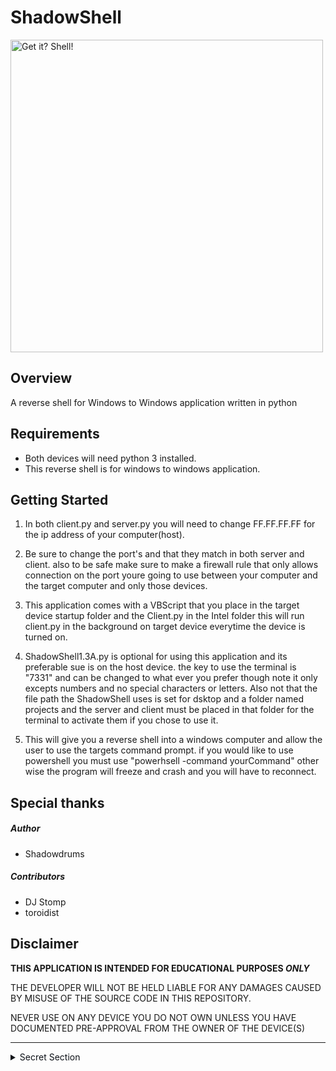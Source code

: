 # ShadowShell

<img style="max-width: 500px" width="500px" max-width="500px" title="Get it? Shell!" src="https://i.imgur.com/gmsJJbZ.jpg">

## Overview
A reverse shell for Windows to Windows application written in python

## Requirements
- Both devices will need python 3 installed.
- This reverse shell is for windows to windows application.

## Getting Started

1. In both client.py and server.py you will need to change FF.FF.FF.FF for the ip address of your computer(host).

2. Be sure to change the port's and that they match in both server and client. also to be safe make sure to make a firewall rule
   that only allows connection on the port youre going to use between your computer and the target computer and only those devices.

3. This application comes with a VBScript that you place in the target device startup folder and the Client.py in the Intel folder this will
   run client.py in the background on target device everytime the device is turned on.

4. ShadowShell1.3A.py is optional for using this application and its preferable sue is on the host device. the key to use the terminal is "7331"
   and can be changed to what ever you prefer though note it only excepts numbers and no special characters or letters. Also not that the file path the ShadowShell 
   uses is set for dsktop and a folder named projects and the server and client must be placed in that folder for the terminal to activate them if you
   chose to use it.

5. This will give you a reverse shell into a windows computer and allow the user to use the targets command prompt. if you would like to use powershell
   you must use "powerhsell -command yourCommand" other wise the program will freeze and crash and you will have to reconnect.

## Special thanks
##### Author
- Shadowdrums
##### Contributors
- DJ Stomp
- toroidist

## Disclaimer
__THIS APPLICATION IS INTENDED FOR EDUCATIONAL PURPOSES *ONLY*__

THE DEVELOPER WILL NOT BE HELD LIABLE FOR ANY DAMAGES
CAUSED BY MISUSE OF THE SOURCE CODE IN THIS REPOSITORY.

NEVER USE ON ANY DEVICE YOU DO NOT OWN UNLESS YOU HAVE
DOCUMENTED PRE-APPROVAL FROM THE OWNER OF THE DEVICE(S)

<hr>
<details>
<summary style="color:#0d1117">Secret Section</summary>

<pre><code>+--------------+
|  SHADOWDRUMS |
|          TM  |
|              |
|              |
+--------------+ </code></pre>
<p align="center"><img width="250" src="https://i.imgur.com/gZ0Dp0L.png"></p>
<hr>
</details>
